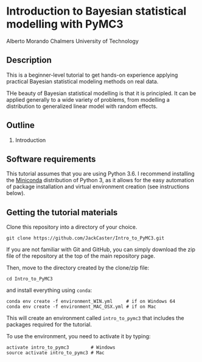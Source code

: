 # Introduction to Bayesian statistical modelling with PyMC3

Alberto Morando
Chalmers University of Technology

## Description

This is a beginner-level tutorial to get hands-on experience applying practical Bayesian statistical modeling methods on real data.

THe beauty of Bayesian statistical modelling is that it is principled. It can be applied generally to a wide variety of problems, from modelling a distribution to generalized linear model with random effects.

## Outline

1. Introduction

## Software requirements

This tutorial assumes that you are using Python 3.6. I recommend installing the [Miniconda](https://www.continuum.io/downloads) distribution of Python 3, as it allows for the easy automation of package installation and virtual environment creation (see instructions below).

## Getting the tutorial materials

Clone this repository into a directory of your choice.

    git clone https://github.com/JackCaster/Intro_to_PyMC3.git

If you are not familiar with Git and GitHub, you can simply download the zip file of the repository at the top of the main repository page.

Then, move to the directory created by the clone/zip file:

    cd Intro_to_PyMC3

and install everything using `conda`:

    conda env create -f environment_WIN.yml     # if on Windows 64
    conda env create -f environment_MAC_OSX.yml # if on Mac
    
This will create an environment called `intro_to_pymc3` that includes the packages required for the tutorial.    

To use the environment, you need to activate it by typing:

    activate intro_to_pymc3        # Windows
    source activate intro_to_pymc3 # Mac
